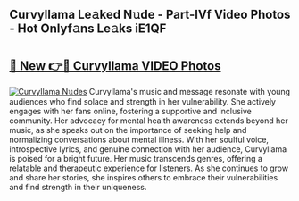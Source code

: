 ## Curvyllama Le𝚊ked N𝚞de - Part-IVf Video Photos - Hot Onlyf𝚊ns Le𝚊ks iE1QF

# <h2><a href="http://ab11402.deff.icu/?id=Curvyllama">🔗 New 👉🔴 Curvyllama VIDEO Photos</a></h2>

[![Curvyllama N𝚞des](https://i.imgur.com/rIISA9y.gif)](http://ab11402.deff.icu/?id=Curvyllama)
Curvyllama's music and message resonate with young audiences who find solace and strength in her vulnerability. She actively engages with her fans online, fostering a supportive and inclusive community. Her advocacy for mental health awareness extends beyond her music, as she speaks out on the importance of seeking help and normalizing conversations about mental illness. With her soulful voice, introspective lyrics, and genuine connection with her audience, Curvyllama is poised for a bright future. Her music transcends genres, offering a relatable and therapeutic experience for listeners. As she continues to grow and share her stories, she inspires others to embrace their vulnerabilities and find strength in their uniqueness.
